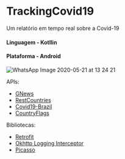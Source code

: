 # TrackingCovid19
Um relatório em tempo real sobre a Covid-19

#### Linguagem - Kotllin
#### Plataforma - Android

![WhatsApp Image 2020-05-21 at 13 24 21](https://user-images.githubusercontent.com/30203909/82591198-5c492d80-9b75-11ea-86e8-790b2de915b6.jpeg)

APIs:
- [GNews](https://gnews.io/api/)
- [RestCountries](https://restcountries.eu/rest/v2/)
- [Covid19-Brazil](https://covid19-brazil-api.now.sh/api/)
- [CountryFlags](https://www.countryflags.io)

Bibliotecas:
- [Retrofit](https://square.github.io/retrofit/)
- [Okhttp Logging Interceptor](https://square.github.io/okhttp/interceptors/)
- [Picasso](https://square.github.io/picasso/)
